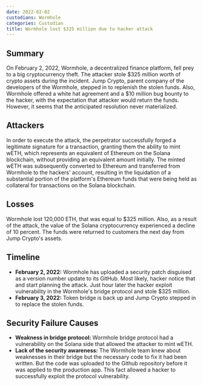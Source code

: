 ```yaml
---
date: 2022-02-02
custodians: Wormhole
categories: Custodian
title: Wormhole lost $325 million due to hacker attack
---
```


## Summary

On February 2, 2022, Wormhole, a decentralized finance platform, fell prey to a big cryptocurrency theft. The attacker stole $325 million worth of crypto assets during the incident. Jump Crypto, parent company of the developers of the Wormhole, stepped in to replenish the stolen funds. Also, Wormhole offered a white hat agreement and a $10 million bug bounty to the hacker, with the expectation that attacker would return the funds. However, it seems that the anticipated resolution never materialized.

## Attackers

In order to execute the attack, the perpetrator successfully forged a legitimate signature for a transaction, granting them the ability to mint wETH, which represents an equivalent of Ethereum on the Solana blockchain, without providing an equivalent amount initially. The minted wETH was subsequently converted to Ethereum and transferred from Wormhole to the hackers' account, resulting in the liquidation of a substantial portion of the platform's Ethereum funds that were being held as collateral for transactions on the Solana blockchain.

## Losses

Wormhole lost 120,000 ETH, that was equal to $325 million. Also, as a result of the attack, the value of the Solana cryptocurrency experienced a decline of 10 percent. The funds were returned to customers the next day from Jump Crypto's assets.

## Timeline

- **February 2, 2022:** Wormhole has uploaded a security patch disguised as a version number update to its GitHub. Most likely, hacker notice that and start planning the attack. Just hour later the hacker exploit vulnerability in the Wormhole's bridge protocol and stole  $325 million.
- **February 3, 2022:**  Token bridge is back up and Jump Crypto stepped in to replace the stolen funds.

## Security Failure Causes

- **Weakness in bridge protocol:** Wormhole bridge protocol had a vulnerability on the Solana side that allowed the attacker to mint wETH.
- **Lack of the security awareness:** The Wormhole team knew about weaknesses in their bridge but the necessary code to fix it had been written. But the code was uploaded to the Github repository before it was applied to the production app. This fact allowed a hacker to successfully exploit the protocol vulnerability.

